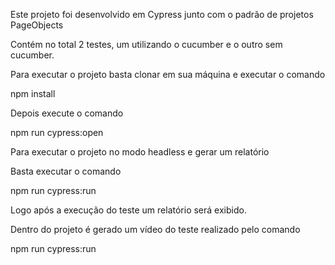 Este projeto foi desenvolvido em Cypress junto com o padrão de projetos PageObjects

Contém no total 2 testes, um utilizando o cucumber e o outro sem cucumber.

Para executar o projeto basta clonar em sua máquina e executar o comando

npm install

Depois execute o comando 

npm run cypress:open

Para executar o projeto no modo headless e gerar um relatório

Basta executar o comando 

npm run cypress:run

Logo após a execução do teste um relatório será exibido.

Dentro do projeto é gerado um vídeo do teste realizado pelo comando 

npm run cypress:run